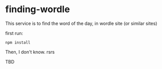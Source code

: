 # finding-wordle

This service is to find the word of the day, in wordle site (or similar sites)

first run:

`npm install`

Then, I don't know. rsrs

TBD
